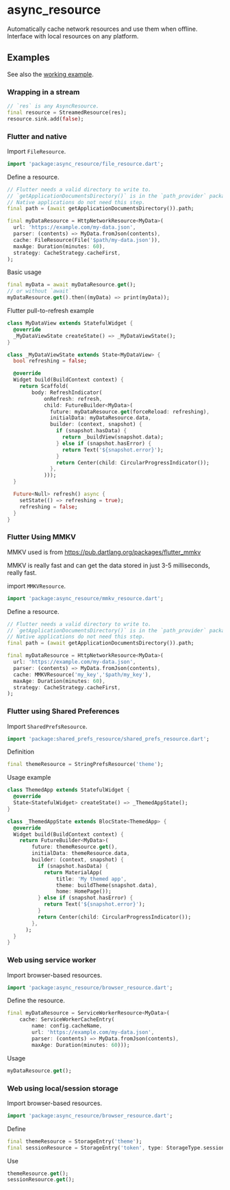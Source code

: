 # async_resource

Automatically cache network resources and use them when offline. Interface with local resources on any platform.

## Examples

See also the [working example](https://github.com/jifalops/async_resource/tree/master/example).

### Wrapping in a stream

```dart
// `res` is any AsyncResource.
final resource = StreamedResource(res);
resource.sink.add(false);
```


### Flutter and native

Import `FileResource`.

```dart
import 'package:async_resource/file_resource.dart';
```

Define a resource.

```dart
// Flutter needs a valid directory to write to.
// `getApplicationDocumentsDirectory()` is in the `path_provider` package.
// Native applications do not need this step.
final path = (await getApplicationDocumentsDirectory()).path;

final myDataResource = HttpNetworkResource<MyData>(
  url: 'https://example.com/my-data.json',
  parser: (contents) => MyData.fromJson(contents),
  cache: FileResource(File('$path/my-data.json')),
  maxAge: Duration(minutes: 60),
  strategy: CacheStrategy.cacheFirst,
);
```

Basic usage

```dart
final myData = await myDataResource.get();
// or without `await`
myDataResource.get().then((myData) => print(myData));
```

Flutter pull-to-refresh example

```dart
class MyDataView extends StatefulWidget {
  @override
  _MyDataViewState createState() => _MyDataViewState();
}

class _MyDataViewState extends State<MyDataView> {
  bool refreshing = false;

  @override
  Widget build(BuildContext context) {
    return Scaffold(
        body: RefreshIndicator(
            onRefresh: refresh,
            child: FutureBuilder<MyData>(
              future: myDataResource.get(forceReload: refreshing),
              initialData: myDataResource.data,
              builder: (context, snapshot) {
                if (snapshot.hasData) {
                  return _buildView(snapshot.data);
                } else if (snapshot.hasError) {
                  return Text('${snapshot.error}');
                }
                return Center(child: CircularProgressIndicator());
              },
            )));
  }

  Future<Null> refresh() async {
    setState(() => refreshing = true);
    refreshing = false;
  }
}
```

### Flutter Using MMKV

MMKV used is from https://pub.dartlang.org/packages/flutter_mmkv

MMKV is really fast and can get the data stored in just 3-5 milliseconds, really fast.

import `MMKVResource`.

```dart
import 'package:async_resource/mmkv_resource.dart';
```

Define a resource.

```dart
// Flutter needs a valid directory to write to.
// `getApplicationDocumentsDirectory()` is in the `path_provider` package.
// Native applications do not need this step.
final path = (await getApplicationDocumentsDirectory()).path;

final myDataResource = HttpNetworkResource<MyData>(
  url: 'https://example.com/my-data.json',
  parser: (contents) => MyData.fromJson(contents),
  cache: MMKVResource('my_key','$path/my_key'),
  maxAge: Duration(minutes: 60),
  strategy: CacheStrategy.cacheFirst,
);
```

### Flutter using Shared Preferences

Import `SharedPrefsResource`.

```dart
import 'package:shared_prefs_resource/shared_prefs_resource.dart';
```

Definition

```dart
final themeResource = StringPrefsResource('theme');
```

Usage example

```dart
class ThemedApp extends StatefulWidget {
  @override
  State<StatefulWidget> createState() => _ThemedAppState();
}

class _ThemedAppState extends BlocState<ThemedApp> {
  @override
  Widget build(BuildContext context) {
    return FutureBuilder<MyData>(
        future: themeResource.get(),
        initialData: themeResource.data,
        builder: (context, snapshot) {
          if (snapshot.hasData) {
            return MaterialApp(
                title: 'My themed app',
                theme: buildTheme(snapshot.data),
                home: HomePage());
          } else if (snapshot.hasError) {
            return Text('${snapshot.error}');
          }
          return Center(child: CircularProgressIndicator());
        },
      );
  }
}
```

### Web using service worker

Import browser-based resources.

```dart
import 'package:async_resource/browser_resource.dart';
```

Define the resource.

```dart
final myDataResource = ServiceWorkerResource<MyData>(
    cache: ServiceWorkerCacheEntry(
        name: config.cacheName,
        url: 'https://example.com/my-data.json',
        parser: (contents) => MyData.fromJson(contents),
        maxAge: Duration(minutes: 60)));
```

Usage

```dart
myDataResource.get();
```

### Web using local/session storage

Import browser-based resources.

```dart
import 'package:async_resource/browser_resource.dart';
```

Define

```dart
final themeResource = StorageEntry('theme');
final sessionResource = StorageEntry('token', type: StorageType.sessionStorage);
```

Use

```dart
themeResource.get();
sessionResource.get();
```